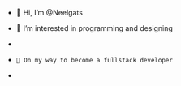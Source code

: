 - 👋 Hi, I’m @Neelgats
- 👀 I’m interested in programming and designing
- 
- ```🌱 On my way to become a fullstack developer```
  
- 

<!---
Neelgats/Neelgats is a ✨ special ✨ repository because its `README.md` (this file) appears on your GitHub profile.
You can click the Preview link to take a look at your changes.
--->
